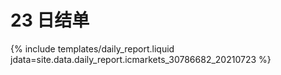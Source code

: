 # 23 日结单

{% include  templates/daily_report.liquid jdata=site.data.daily_report.icmarkets_30786682_20210723 %}